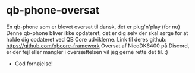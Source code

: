 # qb-phone-oversat

En qb-phone som er blevet oversat til dansk, det er plug'n'play (for nu)
Denne qb-phone bliver ikke opdateret, det er dig selv der skal sørge for at holde dig opdateret ved QB Core udviklerne. Link til deres github: https://github.com/qbcore-framework
Oversat af NicoDK6400 på Discord, er der fejl eller mangler i oversættelsen vil jeg gerne rette det til. :)

- God fornøjelse!
